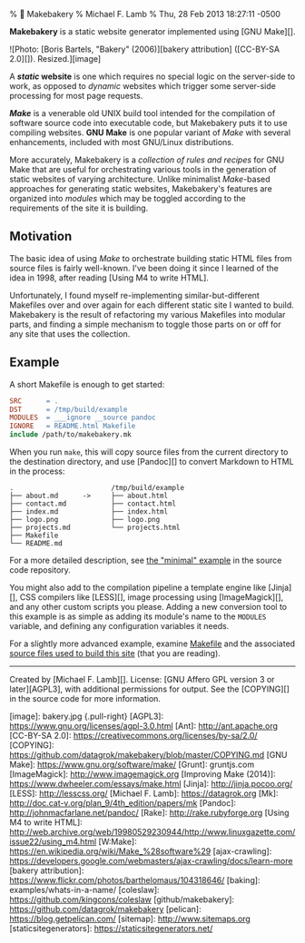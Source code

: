 % 🍞 Makebakery
% Michael F. Lamb
% Thu, 28 Feb 2013 18:27:11 -0500

**Makebakery** is a static website generator implemented using [GNU Make][].

![Photo: [Boris Bartels, "Bakery" (2006)][bakery attribution] ([CC-BY-SA 2.0][]). Resized.][image]

A **_static_ website** is one which requires no special logic on the server-side to work, as opposed to _dynamic_ websites which trigger some server-side processing for most page requests. 

**_Make_** is a venerable old UNIX build tool intended for the compilation of software source code into executable code, but Makebakery puts it to use compiling websites.
**GNU Make** is one popular variant of _Make_ with several enhancements, included with most GNU/Linux distributions.

More accurately, Makebakery is a _collection of rules and recipes_ for GNU Make that are useful for orchestrating various tools in the generation of static websites of varying architecture. 
Unlike minimalist _Make_-based approaches for generating static websites, Makebakery's features are organized into _modules_ which may be toggled according to the requirements of the site it is building.

## Motivation

The basic idea of using _Make_ to orchestrate building static HTML files from source files is fairly well-known.
I've been doing it since I learned of the idea in 1998, after reading [Using M4 to write HTML].

Unfortunately, I found myself re-implementing similar-but-different Makefiles over and over again for each different static site I wanted to build.
Makebakery is the result of refactoring my various Makefiles into modular parts, and finding a simple mechanism to toggle those parts on or off for any site that uses the collection.

## Example

A short Makefile is enough to get started:

```makefile
SRC      = .
DST      = /tmp/build/example
MODULES  = ___ignore __source pandoc
IGNORE   = README.html Makefile
include /path/to/makebakery.mk
```

When you run `make`, this will copy source files from the current directory to the destination directory, and use [Pandoc][] to convert Markdown to HTML in the process:

```
.                        /tmp/build/example
├── about.md      ->     ├── about.html
├── contact.md           ├── contact.html
├── index.md             ├── index.html
├── logo.png             ├── logo.png
├── projects.md          └── projects.html
├── Makefile
└── README.md
```

For a more detailed description, see [the "minimal" example](https://github.com/datagrok/makebakery/tree/master/examples/minimal) in the source code repository.

You might also add to the compilation pipeline a template engine like [Jinja][], CSS compilers like [LESS][], image processing using [ImageMagick][], and any other custom scripts you please.
Adding a new conversion tool to this example is as simple as adding its module's name to the `MODULES` variable, and defining any configuration variables it needs.

For a slightly more advanced example, examine [Makefile](https://github.com/datagrok/makebakery/blob/master/examples/makebakery-site/Makefile) and the associated [source files used to build this site](https://github.com/datagrok/makebakery/tree/master/examples/makebakery-site) (that you are reading).

---

Created by [Michael F. Lamb][]. License: [GNU Affero GPL version 3 or later][AGPL3], with additional permissions for output. See the [COPYING][] in the source code for more information.

[image]: bakery.jpg {.pull-right}
[AGPL3]: https://www.gnu.org/licenses/agpl-3.0.html
[Ant]: http://ant.apache.org
[CC-BY-SA 2.0]: https://creativecommons.org/licenses/by-sa/2.0/
[COPYING]: https://github.com/datagrok/makebakery/blob/master/COPYING.md
[GNU Make]: https://www.gnu.org/software/make/
[Grunt]: gruntjs.com
[ImageMagick]: http://www.imagemagick.org
[Improving Make (2014)]: https://www.dwheeler.com/essays/make.html
[Jinja]: http://jinja.pocoo.org/
[LESS]: http://lesscss.org/
[Michael F. Lamb]: https://datagrok.org
[Mk]: http://doc.cat-v.org/plan_9/4th_edition/papers/mk
[Pandoc]: http://johnmacfarlane.net/pandoc/
[Rake]: http://rake.rubyforge.org
[Using M4 to write HTML]: http://web.archive.org/web/19980529230944/http://www.linuxgazette.com/issue22/using_m4.html
[W:Make]: https://en.wikipedia.org/wiki/Make_%28software%29
[ajax-crawling]: https://developers.google.com/webmasters/ajax-crawling/docs/learn-more
[bakery attribution]: https://www.flickr.com/photos/barthelomaus/104318646/ 
[baking]: examples/whats-in-a-name/
[coleslaw]: https://github.com/kingcons/coleslaw
[github/makebakery]: https://github.com/datagrok/makebakery
[pelican]: https://blog.getpelican.com/
[sitemap]: http://www.sitemaps.org
[staticsitegenerators]: https://staticsitegenerators.net/
